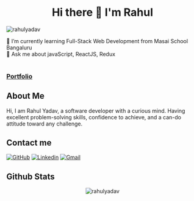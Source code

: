 <h1 align="center" >Hi there 👋 I'm Rahul </h1>
<p align="left"> <img src="https://komarev.com/ghpvc/?username=rahulyadav96" alt="rahulyadav" /> </p>
🌱 I’m currently learning Full-Stack Web Development from Masai School Bangaluru
<br />
💬 Ask me about javaScript, ReactJS, Redux
<br />
<br />
<h3><a href="https://rahulyadav-portfolio.netlify.app/" target="_blank">Portfolio</a></h3>
<h2>About Me </h2>
<p>Hi, I am Rahul Yadav, a software developer with a curious mind. Having excellent problem-solving skills, confidence to achieve, and a can-do attitude toward any challenge.</p>

## Contact me
[![GitHub](https://img.shields.io/badge/-Github-000?style=flat&logo=Github&logoColor=white)](https://github.com/rahulyadav96/)
[![Linkedin](https://img.shields.io/badge/-LinkedIn-blue?style=flat&logo=Linkedin&logoColor=white)](http://linkedin.com/in/rahulyadav96/)
[![Gmail](https://img.shields.io/badge/-Gmail-c14438?style=flat&logo=Gmail&logoColor=white)](mailto:mrahul.yadav96@gmail.com)

<h2>Github Stats</h2>
<p align="center"> <img src="https://github-readme-stats.vercel.app/api?username=rahulyadav96&show_icons=true&theme=dark" alt="rahulyadav" /> 

<!--
**rahulyadav96/rahulyadav96** is a ✨ _special_ ✨ repository because its `README.md` (this file) appears on your GitHub profile.

Here are some ideas to get you started:

- 🔭 I’m currently working on ...
- 🌱 I’m currently learning ...
- 👯 I’m looking to collaborate on ...
- 🤔 I’m looking for help with ...
- 💬 Ask me about ...
- 📫 How to reach me: ...
- 😄 Pronouns: ...
- ⚡ Fun fact: ...
-->

